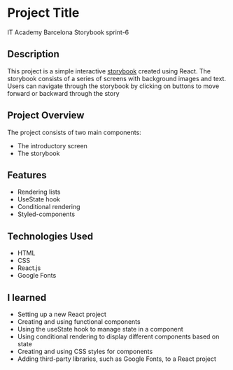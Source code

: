 # Project Title
IT Academy Barcelona Storybook sprint-6

## Description
This project is a simple interactive [storybook]( https://gilsabo.github.io/it-academy-bcn-sprint-6/) created using React. The storybook consists of a series of screens with background images and text. Users can navigate through the storybook by clicking on buttons to move forward or backward through the story
## Project Overview
The project consists of two main components:
- The introductory screen
- The storybook
## Features
- Rendering lists
- UseState hook
- Conditional rendering
- Styled-components
## Technologies Used
- HTML
- CSS
- React.js
- Google Fonts

## I learned
- Setting up a new React project
- Creating and using functional components
- Using the useState hook to manage state in a component
- Using conditional rendering to display different components based on state
- Creating and using CSS styles for components
- Adding third-party libraries, such as Google Fonts, to a React project
